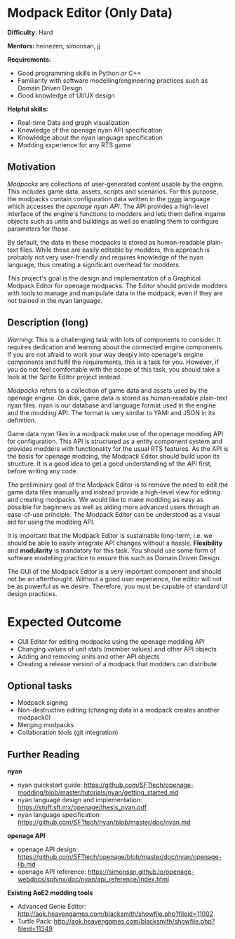 # Modpack Editor (Only Data)

**Difficulty:** Hard

**Mentors:** heinezen, simonsan, jj

**Requirements:**
* Good programming skills in Python *or* C++
* Familiarity with software modelling/engineering practices such as Domain Driven Design
* Good knowledge of UI/UX design

**Helpful skills:**
* Real-time Data and graph visualization
* Knowledge of the openage nyan API specification
* Knowledge about the nyan language specification
* Modding experience for any RTS game

## Motivation

*Modpacks* are collections of user-generated content usable by the engine.
This includes game data, assets, scripts and scenarios. For this purpose,
the modpacks contain configuration data written in the [nyan](https://github.com/SFTtech/nyan)
language which accesses the *openage nyan API*. The API provides a high-level
interface of the engine's functions to modders and lets them define ingame
objects such as units and buildings as well as enabling them to configure
parameters for those.

By default, the data in these modpacks is stored as human-readable plain-text
files. While these are easily editable by modders, this approach is probably
not very user-friendly and requires knowledge of the nyan language, thus
creating a significant overhead for modders.

This project's goal is the design and implementation of a Graphical
Modpack Editor for openage modpacks. The Editor should provide modders
with tools to manage and manipulate data in the modpack, even if they are
not trained in the nyan language.

## Description (long)

*Warning*: This is a challenging task with lots of components to consider.
It requires dedication and learning about the connected engine components.
If you are not afraid to work your way deeply into openage's engine components
and fulfil the requirements, this is a task for you. However, if you
do not feel comfortable with the scope of this task, you should take a
look at the Sprite Editor project instead.

*Modpacks* refers to a collection of game data and assets used
by the openage engine. On disk, game data is stored as human-readable
plain-text nyan files. nyan is our database and language format
used in the engine and the modding API. The format is very similar
to YAMl and JSON in its definition.

Game data nyan files in a modpack make use of the openage modding API for
configuration. This API is structured as a entity component system and
provides modders with functionality for the usual RTS features. As the API
is the basis for openage modding, the Modpack Editor should build upon
its structure. It is a good idea to get a good understanding of the API
first, before writing any code.

The preliminary goal of the Modpack Editor is to remove the need to
edit the game data files manually and instead provide a high-level view
for editing and creating modpacks. We would like to make modding as
easy as possible for beginners as well as aiding more advanced users
through an ease-of-use principle. The Modpack Editor can be understood
as a visual aid for using the modding API.

It is important that the Modpack Editor is sustainable long-term, i.e.
we should be able to easily integrate API changes without a hassle.
**Flexibility** and **modularity** is mandatory for this task. You should
use some form of software modelling practice to ensure this such as
Domain Driven Design.

The GUI of the Modpack Editor is a very important component and should
not be an afterthought. Without a good user experience, the editor will
not be as powerful as we desire. Therefore, you must be capable of
standard UI design practices.

# Expected Outcome

* GUI Editor for editing modpacks using the openage modding API
* Changing values of unit stats (member values) and other API objects
* Adding and removing units and other API objects
* Creating a release version of a modpack that modders can distribute

## Optional tasks

* Modpack signing
* Non-destructive editing (changing data in a modpack creates another modpack0)
* Merging modpacks
* Collaboration tools (git integration)

## Further Reading

**nyan**

* nyan quickstart guide: https://github.com/SFTtech/openage-modding/blob/master/tutorials/nyan/getting_started.md
* nyan language design and implementation: https://stuff.sft.mx/openage/thesis_nyan.pdf
* nyan language specification: https://github.com/SFTtech/nyan/blob/master/doc/nyan.md

**openage API**

* openage API design: https://github.com/SFTtech/openage/blob/master/doc/nyan/openage-lib.md
* openage API reference: https://simonsan.github.io/openage-webdocs/sphinx/doc/nyan/api_reference/index.html

**Existing AoE2 modding tools**

* Advanced Genie Editor: http://aok.heavengames.com/blacksmith/showfile.php?fileid=11002
* Turtle Pack: http://aok.heavengames.com/blacksmith/showfile.php?fileid=11349
